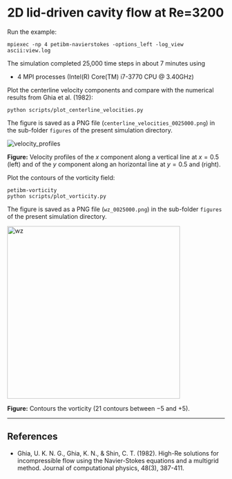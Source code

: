# 2D lid-driven cavity flow at Re=3200

Run the example:

```shell
mpiexec -np 4 petibm-navierstokes -options_left -log_view ascii:view.log
```

The simulation completed 25,000 time steps in about 7 minutes using

* 4 MPI processes (Intel(R) Core(TM) i7-3770 CPU @ 3.40GHz)

Plot the centerline velocity components and compare with the numerical results from Ghia et al. (1982):

```shell
python scripts/plot_centerline_velocities.py
```

The figure is saved as a PNG file (`centerline_velocities_0025000.png`) in the sub-folder `figures` of the present simulation directory.

<img src="figures/centerline_velocities_0025000.png" alt="velocity_profiles" widht="400">

**Figure:** Velocity profiles of the $x$ component along a vertical line at $x=0.5$ (left) and of the $y$ component along an horizontal line at $y=0.5$ and (right).

Plot the contours of the vorticity field:

```shell
petibm-vorticity
python scripts/plot_vorticity.py
```

The figure is saved as a PNG file (`wz_0025000.png`) in the sub-folder `figures` of the present simulation directory.

<img src="figures/wz_0025000.png" alt="wz" width="400"/>

**Figure:** Contours the vorticity ($21$ contours between $-5$ and $+5$).

---

## References

* Ghia, U. K. N. G., Ghia, K. N., & Shin, C. T. (1982). High-Re solutions for incompressible flow using the Navier-Stokes equations and a multigrid method. Journal of computational physics, 48(3), 387-411.
